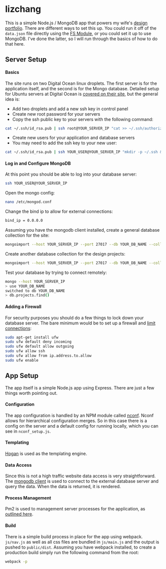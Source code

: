 # lizchang

This is a simple Node.js / MongoDB app that powers my wife's [design portfolio](http://lizchangdesign.com). There are different ways to set this up. You could run it off of the `data.json` file directly using the [FS Module](https://nodejs.org/api/fs.html), or you could set it up to use MongoDB. I've done the latter, so I will run through the basics of how to do that here.

## Server Setup

#### Basics

The site runs on two Digital Ocean linux droplets. The first server is for the application itself, and the second is for the Mongo database. Detailed setup for Ubuntu servers at Digital Ocean is [covered on their site](https://www.digitalocean.com/community/tutorials/initial-server-setup-with-ubuntu-14-04), but the general idea is:

* Add two droplets and add a new ssh key in control panel
* Create new root password for your servers
* Copy the ssh public key to your servers with the following command:
```bash
cat ~/.ssh/id_rsa.pub | ssh root@YOUR_SERVER_IP "cat >> ~/.ssh/authorized_keys"
```
* Create new users for your application and database servers
* You may need to add the ssh key to your new user:
```bash
cat ~/.ssh/id_rsa.pub | ssh YOUR_USER@YOUR_SERVER_IP "mkdir -p ~/.ssh && cat >>  ~/.ssh/authorized_keys"
```

#### Log in and Configure MongoDB

At this point you should be able to log into your database server:
```bash
ssh YOUR_USER@YOUR_SERVER_IP
```

Open the mongo config:
```bash
nano /etc/mongod.conf
```

Change the bind ip to allow for external connections:
```bash
bind_ip = 0.0.0.0
```

Assuming you have the mongodb client installed, create a general database collection for the site:
```bash
mongoimport --host YOUR_SERVER_IP --port 27017 --db YOUR_DB_NAME --collection site --drop --file data-mongo-site.json
```

Create another database collection for the design projects:
```bash
mongoimport --host YOUR_SERVER_IP --port 27017 --db YOUR_DB_NAME --collection projects --drop --file data-mongo-projects.json
```

Test your database by trying to connect remotely:
```bash
mongo --host YOUR_SERVER_IP
> use YOUR_DB_NAME
switched to db YOUR_DB_NAME
> db.projects.find()
```

#### Adding a Firewall

For security purposes you should do a few things to lock down your database server. The bare minimum would be to set up a firewall and [limit connections](https://www.digitalocean.com/community/tutorials/how-to-use-the-mongodb-one-click-application#accessing-remotely):

```bash
sudo apt-get install ufw
sudo ufw default deny incoming
sudo ufw default allow outgoing
sudo ufw allow ssh
sudo ufw allow from ip.address.to.allow
sudo ufw enable
```

## App Setup

The app itself is a simple Node.js app using Express. There are just a few things worth pointing out.

#### Configuration

The app configuration is handled by an NPM module called [nconf](https://github.com/indexzero/nconf). Nconf allows for hierarchical configuration merges. So in this case there is a config on the server and a default config for running locally, which you can see in `nconf_setup.js`.

#### Templating

[Hogan](http://twitter.github.io/hogan.js/) is used as the templating engine.

#### Data Access

Since this is not a high traffic website data access is very straightforward.  The [mongodb client](https://mongodb.github.io/node-mongodb-native/api-generated/mongoclient.html) is used to connect to the external database server and query the data. When the data is returned, it is rendered.

#### Process Management

Pm2 is used to management server processes for the application, as [outlined here](https://www.digitalocean.com/community/tutorials/how-to-set-up-a-node-js-application-for-production-on-ubuntu-14-04#manage-application-with-pm2).

#### Build

There is a simple build process in place for the app using webpack. `js/nav.js` as well as all css files are bundled in `js/main.js` and the output is pushed to `public/dist`. Assuming you have webpack installed, to create a production build simply run the following command from the root:

```bash
webpack -p
```
